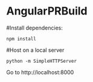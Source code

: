 # AngularPRBuild

#Install dependencies:
```
npm install
```

#Host on a local server
```
python -m SimpleHTTPServer
```

Go to http://localhost:8000
